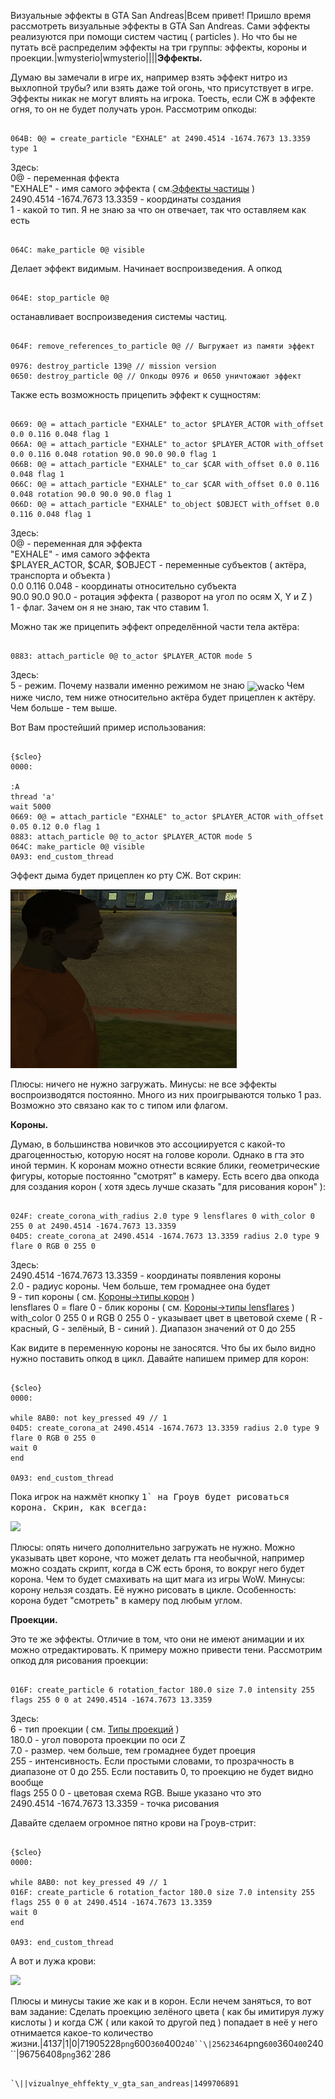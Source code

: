 Визуальные эффекты в GTA San Andreas|Всем привет! Пришло время рассмотреть визуальные эффекты в GTA San Andreas. Сами эффекты реализуются при помощи систем частиц ( particles ). Но что бы не путать всё распределим эффекты на три группы: эффекты, короны и проекции.|wmysterio|wmysterio||||**Эффекты.**

Думаю вы замечали в игре их, например взять эффект нитро из выхлопной трубы? или взять даже той огонь, что присутствует в игре. Эффекты никак не могут влиять на игрока. Тоесть, если СЖ в эффекте огня, то он не будет получать урон. Рассмотрим опкоды:


```

064B: 0@ = create_particle "EXHALE" at 2490.4514 -1674.7673 13.3359 type 1
```



<div class="panel panel-default">
 <div class="panel-body">
Здесь:<br>
0@ - переменная ффекта<br>
"EXHALE" - имя самого эффекта ( см.<a href="/dir/gta_sa/ehffekty_chasticy_v_gta_sa/1-1-0-20">Эффекты частицы</a> )<br>
2490.4514 -1674.7673 13.3359 - координаты создания<br>
1 - какой то тип. Я не знаю за что он отвечает, так что оставляем как есть
 </div>
</div>


```

064C: make_particle 0@ visible
```



Делает эффект видимым. Начинает воспроизведения. А опкод


```

064E: stop_particle 0@
```



останавливает воспроизведения системы частиц.


```

064F: remove_references_to_particle 0@ // Выгружает из памяти эффект

0976: destroy_particle 139@ // mission version
0650: destroy_particle 0@ // Опкоды 0976 и 0650 уничтожают эффект
```



Также есть возможность прицепить эффект к сущностям:


```

0669: 0@ = attach_particle "EXHALE" to_actor $PLAYER_ACTOR with_offset 0.0 0.116 0.048 flag 1
066A: 0@ = attach_particle "EXHALE" to_actor $PLAYER_ACTOR with_offset 0.0 0.116 0.048 rotation 90.0 90.0 90.0 flag 1
066B: 0@ = attach_particle "EXHALE" to_car $CAR with_offset 0.0 0.116 0.048 flag 1
066C: 0@ = attach_particle "EXHALE" to_car $CAR with_offset 0.0 0.116 0.048 rotation 90.0 90.0 90.0 flag 1
066D: 0@ = attach_particle "EXHALE" to_object $OBJECT with_offset 0.0 0.116 0.048 flag 1
```



<div class="panel panel-default">
 <div class="panel-body">
Здесь:<br>
0@ - переменная для эффекта<br>
"EXHALE" - имя самого эффекта<br>
$PLAYER_ACTOR, $CAR, $OBJECT - переменные субъектов ( актёра, транспорта и объекта )<br>
0.0 0.116 0.048 - координаты относительно субъекта<br>
90.0 90.0 90.0 - ротация эффекта ( разворот на угол по осям X, Y и Z )<br>
1 - флаг. Зачем он я не знаю, так что ставим 1.
 </div>
</div>

Можно так же прицепить эффект определённой части тела актёра:


```

0883: attach_particle 0@ to_actor $PLAYER_ACTOR mode 5
```



<div class="panel panel-default">
 <div class="panel-body">
Здесь:<br>
5 - режим. Почему назвали именно режимом не знаю <img align="absmiddle" alt="wacko" border="0" src="http://s49.ucoz.net/sm/15/wacko.gif"> Чем ниже число, тем ниже относительно актёра будет прицеплен к актёру. Чем больше - тем выше.
 </div>
</div>

Вот Вам простейший пример использования:


```

{$cleo}
0000:

:A
thread 'a'
wait 5000
0669: 0@ = attach_particle "EXHALE" to_actor $PLAYER_ACTOR with_offset 0.05 0.12 0.0 flag 1
0883: attach_particle 0@ to_actor $PLAYER_ACTOR mode 5
064C: make_particle 0@ visible
0A93: end_custom_thread
```



Эффект дыма будет прицеплен ко рту СЖ. Вот скрин:

<!--IMG3--><img src="/_pu/1/96756408.png" /><!--IMG3-->

Плюсы: ничего не нужно загружать. Минусы: не все эффекты воспроизводятся постоянно. Много из них проигрываются только 1 раз. Возможно это связано как то с типом или флагом.

**Короны.**

Думаю, в большинства новичков это ассоциируется с какой-то драгоценностью, которую носят на голове короли. Однако в гта это иной термин. К коронам можно отнести всякие блики, геометрические фигуры, которые постоянно "смотрят" в камеру. Есть всего два опкода для создания корон ( хотя здесь лучше сказать "для рисования корон" ):


```

024F: create_corona_with_radius 2.0 type 9 lensflares 0 with_color 0 255 0 at 2490.4514 -1674.7673 13.3359
04D5: create_corona_at 2490.4514 -1674.7673 13.3359 radius 2.0 type 9 flare 0 RGB 0 255 0
```



<div class="panel panel-default">
 <div class="panel-body">
Здесь:<br>
2490.4514 -1674.7673 13.3359 - координаты появления короны<br>
2.0 - радиус короны. Чем больше, тем громаднее она будет<br>
9 - тип короны ( см. <a href="/dir/gta_sa/korony_v_gta_sa/1-1-0-21">Короны&rarr;типы корон</a> )<br>
lensflares 0 = flare 0 - блик короны ( см. <a href="/dir/gta_sa/korony_v_gta_sa/1-1-0-21">Короны&rarr;типы lensflares</a> )<br>
with_color 0 255 0 и RGB 0 255 0 - указывает цвет в цветовой схеме ( R - красный, G - зелёный, B - синий ). Диапазон значений от 0 до 255
 </div>
</div>

Как видите в переменную короны не заносятся. Что бы их было видно нужно поставить опкод в цикл. Давайте напишем пример для корон:


```

{$cleo}
0000:

while 8AB0: not key_pressed 49 // 1
04D5: create_corona_at 2490.4514 -1674.7673 13.3359 radius 2.0 type 9 flare 0 RGB 0 255 0
wait 0
end

0A93: end_custom_thread
```



Пока игрок на нажмёт кнопку <kbd>1` на Гроув будет рисоваться корона. Скрин, как всегда:

<!--IMG1--><img src="https://github.com/wmysterio/scm-scripting-lessons/raw/resources/_pu/1/71905228.png" /><!--IMG1-->

Плюсы: опять ничего дополнительно загружать не нужно. Можно указывать цвет короне, что может делать гта необычной, например можно создать скрипт, когда в СЖ есть броня, то вокруг него будет корона. Чем то будет смахивать на щит мага из игры WoW. Минусы: корону нельзя создать. Её нужно рисовать в цикле. Особенность: корона будет "смотреть" в камеру под любым углом.

**Проекции.**

Это те же эффекты. Отличие в том, что они не имеют анимации и их можно отредактировать. К примеру можно привести тени. Рассмотрим опкод для рисования проекции:


```

016F: create_particle 6 rotation_factor 180.0 size 7.0 intensity 255 flags 255 0 0 at 2490.4514 -1674.7673 13.3359
```



<div class="panel panel-default">
 <div class="panel-body">
Здесь:<br>
6 - тип проекции ( см. <a href="/dir/gta_sa/proekcii_v_gta_sa/1-1-0-22">Типы проекций</a> )<br>
180.0 - угол поворота проекции по оси Z<br>
7.0 - размер. чем больше, тем громаднее будет проеция<br>
255 - интенсивность. Если простыми словами, то прозрачность в диапазоне от 0 до 255. Если поставить 0, то проекцию не будет видно вообще<br>
flags 255 0 0 - цветовая схема RGB. Выше указано что это<br>
2490.4514 -1674.7673 13.3359 - точка рисования
 </div>
</div>

Давайте сделаем огромное пятно крови на Гроув-стрит:


```

{$cleo}
0000:

while 8AB0: not key_pressed 49 // 1
016F: create_particle 6 rotation_factor 180.0 size 7.0 intensity 255 flags 255 0 0 at 2490.4514 -1674.7673 13.3359
wait 0
end

0A93: end_custom_thread
```



А вот и лужа крови:

<!--IMG2--><img src="https://github.com/wmysterio/scm-scripting-lessons/raw/resources/_pu/1/25623464.png" /><!--IMG2-->

Плюсы и минусы такие же как и в корон. Если нечем заняться, то вот вам задание: Сделать проекцию зелёного цвета ( как бы имитируя лужу кислоты ) и когда СЖ ( или какой то другой пед ) попадает в неё у него отнимается какое-то количество жизни.|4137|1|0|71905228`png`600`360`400`240``\|25623464`png`600`360`400`240``\|96756408`png`362`286
```

`\||vizualnye_ehffekty_v_gta_san_andreas|1499706891